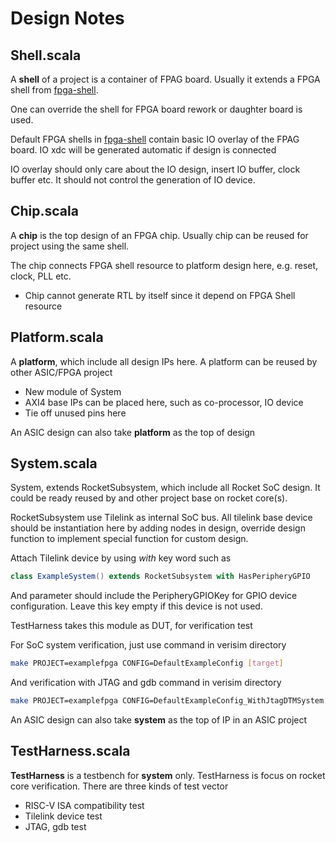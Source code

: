 # Design Notes



## Shell.scala

A **shell** of a project is a container of FPAG board. Usually it extends a FPGA shell from [fpga-shell](https://github.com/jimmysitu/fpga-shells). 

One can override the shell for FPGA board rework or daughter board is used.

Default FPGA shells in  [fpga-shell](https://github.com/jimmysitu/fpga-shells)  contain basic IO overlay  of the FPAG board. IO xdc will be generated automatic if design is connected

IO overlay should only care about the IO design, insert IO buffer, clock buffer etc. It should not control the generation of IO device.

## Chip.scala

A **chip** is the top design of  an FPGA chip. Usually chip can be reused for project using the same shell.

The chip connects FPGA shell resource to platform design here, e.g. reset, clock, PLL etc.

- Chip cannot generate RTL by itself since it depend on FPGA Shell resource

## Platform.scala

A **platform**, which include all design IPs here. A platform can be reused by other ASIC/FPGA project

- New module of System
- AXI4 base IPs can be placed here, such as co-processor, IO device
- Tie off unused pins here

An ASIC design can also take **platform** as the top of design

## System.scala

System, extends RocketSubsystem, which include all Rocket SoC design. It could be ready reused by and other project base on rocket core(s).

RocketSubsystem use Tilelink as internal SoC bus. All tilelink base device should be instantiation here by adding nodes in design, override design function to implement special function for custom design.

Attach Tilelink device by using *with* key word such as

```scala
class ExampleSystem() extends RocketSubsystem with HasPeripheryGPIO
```

And parameter should include the PeripheryGPIOKey for GPIO device configuration. Leave this key empty if this device is not used.

TestHarness takes this module as DUT, for verification test

For SoC system verification, just use command in verisim  directory

```bash
make PROJECT=examplefpga CONFIG=DefaultExampleConfig [target]
```

And verification with JTAG and gdb command in verisim directory

```bash
make PROJECT=examplefpga CONFIG=DefaultExampleConfig_WithJtagDTMSystem [target]
```

An ASIC design can also take **system** as the top of IP in an ASIC project

## TestHarness.scala

**TestHarness** is a testbench for **system** only. TestHarness is focus on rocket core verification. There are three kinds of test vector

- RISC-V ISA compatibility test
- Tilelink device test
- JTAG, gdb test